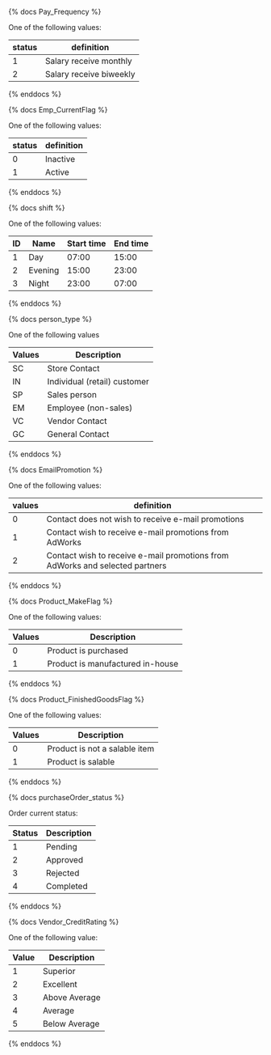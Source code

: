 {% docs Pay_Frequency %}
	
One of the following values: 

| status         | definition                                       |
|----------------|--------------------------------------------------|
| 1              | Salary receive monthly                           |
| 2              | Salary receive biweekly                          |

{% enddocs %}

{% docs Emp_CurrentFlag %}

One of the following values: 

| status         | definition                                       |
|----------------|--------------------------------------------------|
| 0              | Inactive                                         |
| 1              | Active                                           |

{% enddocs %}

{% docs shift %}

One of the following values: 

| ID      | Name      | Start time             | End time           |
|---------|-----------|------------------------|--------------------|
| 1       | Day       | 07:00                  | 15:00              |
| 2       | Evening   | 15:00                  | 23:00              |
| 3       | Night     | 23:00                  | 07:00              |

{% enddocs %}

{% docs person_type %}

One of the following values

| Values       | Description                    |
|--------------|--------------------------------|
| SC           | Store Contact                  |
| IN           | Individual (retail) customer   |
| SP           | Sales person                   |
| EM           | Employee (non-sales)           |
| VC           | Vendor Contact                 |
| GC           | General Contact                |

{% enddocs %}


{% docs EmailPromotion %}

One of the following values: 

| values | definition                                                                   |
|--------|------------------------------------------------------------------------------|
| 0      | Contact does not wish to receive e-mail promotions                           |
| 1      | Contact wish to receive e-mail promotions from AdWorks                       |
| 2      | Contact wish to receive e-mail promotions from AdWorks and selected partners |

{% enddocs %}

{% docs Product_MakeFlag %}

One of the following values:

| Values        | Description                           |
|---------------|---------------------------------------|
| 0             | Product is purchased                  |
| 1             | Product is manufactured in-house      |

{% enddocs %}

{% docs Product_FinishedGoodsFlag %}

One of the following values:

| Values        | Description                           |
|---------------|---------------------------------------|
| 0             | Product is not a salable item         |
| 1             | Product is salable                    |

{% enddocs %}

{% docs purchaseOrder_status %}

Order current status:

| Status        | Description                           |
|---------------|---------------------------------------|
| 1             | Pending                               |
| 2             | Approved                              |
| 3             | Rejected                              |
| 4             | Completed                             |

{% enddocs %}

{% docs Vendor_CreditRating %}

One of the following value:

| Value         | Description                           |
|---------------|---------------------------------------|
| 1             | Superior                              |
| 2             | Excellent                             |
| 3             | Above Average                         |
| 4             | Average                               |
| 5             | Below Average                         |

{% enddocs %}